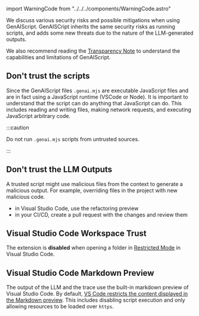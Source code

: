import WarningCode from "../../../components/WarningCode.astro"

We discuss various security risks and possible mitigations when using GenAIScript.
GenAISCript inherits the same security risks as running scripts, and adds some new threats due to the nature of the LLM-generated outputs.

We also recommend reading the [Transparency Note](/genaiscript/reference/transparency-note) 
to understand the capabilities and limitations of GenAIScript.

## Don't trust the scripts

Since the GenAIScript files `.genai.mjs` are executable JavaScript files and are in fact using a JavaScript runtime (VSCode or Node). It is important to understand that the script can do anything that JavaScript can do. This includes reading and writing files, making network requests, and executing JavaScript arbitrary code.

:::caution

Do not run `.genai.mjs` scripts from untrusted sources.

:::

## Don't trust the LLM Outputs

A trusted script might use malicious files from the context to generate a malicious output.
For example, overriding files in the project with new malicious code.

<WarningCode />

- in Visual Studio Code, use the refactoring preview
- in your CI/CD, create a pull request with the changes and review them


## Visual Studio Code Workspace Trust

The extension is **disabled** when opening a folder in [Restricted Mode](https://code.visualstudio.com/docs/editor/workspace-trust) in Visual Studio Code.

## Visual Studio Code Markdown Preview

The output of the LLM and the trace use the built-in markdown preview of Visual Studio Code.
By default, [VS Code restricts the content displayed in the Markdown preview](https://code.visualstudio.com/Docs/languages/markdown#_markdown-preview-security). 
This includes disabling script execution and only allowing resources to be loaded over `https`.
